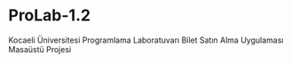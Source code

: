 # ProLab-1.2
Kocaeli Üniversitesi Programlama Laboratuvarı Bilet Satın Alma Uygulaması Masaüstü Projesi 
